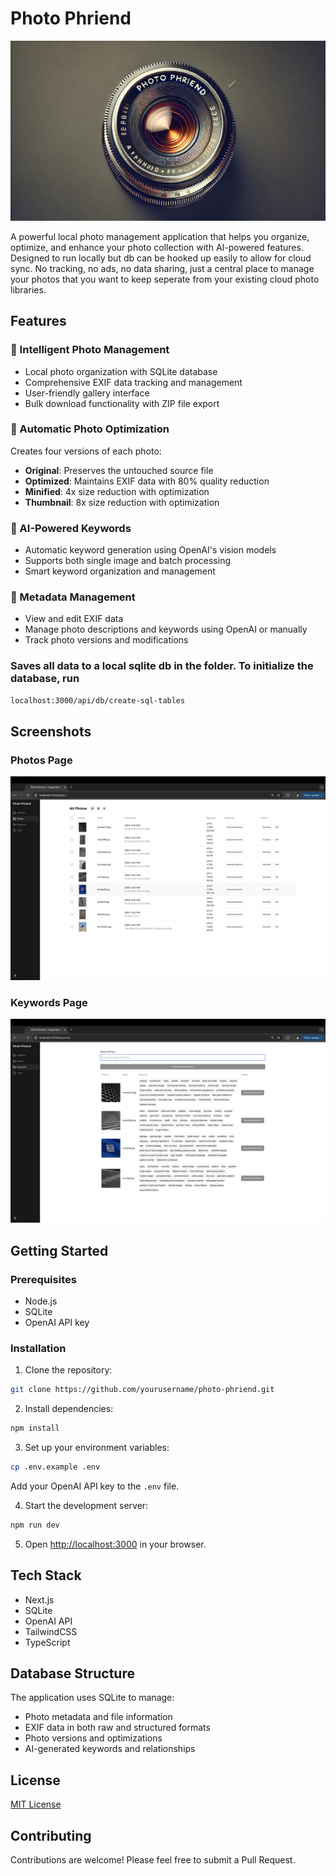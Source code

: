 # Photo Phriend

![Photo Phriend Banner](public/assets/img/banner/photo-phriend-banner.webp)

A powerful local photo management application that helps you organize, optimize, and enhance your photo collection with AI-powered features. Designed to run locally but db can be hooked up easily to allow for cloud sync. No tracking, no ads, no data sharing, just a central place to manage your photos that you want to keep seperate from your existing cloud photo libraries.

## Features

### 📸 Intelligent Photo Management
- Local photo organization with SQLite database
- Comprehensive EXIF data tracking and management
- User-friendly gallery interface
- Bulk download functionality with ZIP file export

### 🔄 Automatic Photo Optimization
Creates four versions of each photo:
- **Original**: Preserves the untouched source file
- **Optimized**: Maintains EXIF data with 80% quality reduction
- **Minified**: 4x size reduction with optimization
- **Thumbnail**: 8x size reduction with optimization

### 🤖 AI-Powered Keywords
- Automatic keyword generation using OpenAI's vision models
- Supports both single image and batch processing
- Smart keyword organization and management

### 📝 Metadata Management
- View and edit EXIF data
- Manage photo descriptions and keywords using OpenAI or manually
- Track photo versions and modifications

### Saves all data to a local sqlite db in the folder. To initialize the database, run
``` bash
localhost:3000/api/db/create-sql-tables
```

## Screenshots

### Photos Page
![Photo Phriend Screenshot](public/assets/readme/screenshots/photos-screenshot.png)

### Keywords Page
![Photo Phriend Screenshot](public/assets/readme/screenshots/keywords-screenshot.png)




## Getting Started

### Prerequisites
- Node.js
- SQLite
- OpenAI API key

### Installation
1. Clone the repository:
```bash
git clone https://github.com/yourusername/photo-phriend.git
```

2. Install dependencies:
```bash
npm install
```

3. Set up your environment variables:
```bash
cp .env.example .env
```
Add your OpenAI API key to the `.env` file.

4. Start the development server:
```bash
npm run dev
```

5. Open [http://localhost:3000](http://localhost:3000) in your browser.

## Tech Stack
- Next.js
- SQLite
- OpenAI API
- TailwindCSS
- TypeScript

## Database Structure
The application uses SQLite to manage:
- Photo metadata and file information
- EXIF data in both raw and structured formats
- Photo versions and optimizations
- AI-generated keywords and relationships

## License
[MIT License](LICENSE)

## Contributing
Contributions are welcome! Please feel free to submit a Pull Request.




